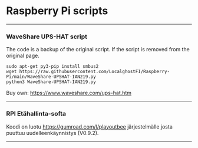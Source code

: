 # Raspberry Pi scripts   
   
---
 
   
### WaveShare UPS-HAT script    
The code is a backup of the original script. If the script is removed from the original page.      
```
sudo apt-get py3-pip install smbus2
wget https://raw.githubusercontent.com/LocalghostFI/Raspberry-Pi/main/WaveShare-UPSHAT-IAN219.py
python3 WaveShare-UPSHAT-IAN219.py    
```    

Buy own: https://www.waveshare.com/ups-hat.htm


---

### RPI Etähallinta-softa
Koodi on luotu https://gumroad.com/l/playoutbee järjestelmälle josta puuttuu uudelleenkäynnistys (V0.9.2). 

--- 
